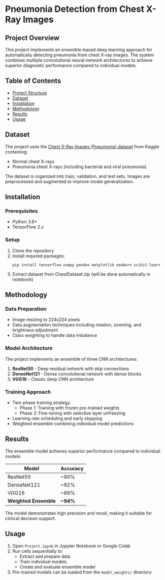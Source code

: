 # Pneumonia Detection from Chest X-Ray Images

## Project Overview
This project implements an ensemble-based deep learning approach for automatically detecting pneumonia from chest X-ray images. The system combines multiple convolutional neural network architectures to achieve superior diagnostic performance compared to individual models.

## Table of Contents
- [Project Structure](#project-structure)
- [Dataset](#dataset)
- [Installation](#installation)
- [Methodology](#methodology)
- [Results](#results)
- [Usage](#usage)

## Dataset
The project uses the [Chest X-Ray Images (Pneumonia) dataset](https://www.kaggle.com/datasets/paultimothymooney/chest-xray-pneumonia) from Kaggle containing:
- Normal chest X-rays
- Pneumonia chest X-rays (including bacterial and viral pneumonia)

The dataset is organized into train, validation, and test sets. Images are preprocessed and augmented to improve model generalization.

## Installation

### Prerequisites
- Python 3.6+
- TensorFlow 2.x

### Setup
1. Clone the repository
2. Install required packages:
   ```
   pip install tensorflow numpy pandas matplotlib seaborn scikit-learn
   ```
3. Extract dataset from ChestDataset.zip (will be done automatically in notebook)

## Methodology

### Data Preparation
- Image resizing to 224x224 pixels
- Data augmentation techniques including rotation, zooming, and brightness adjustment
- Class weighting to handle data imbalance

### Model Architecture
The project implements an ensemble of three CNN architectures:
1. **ResNet50** - Deep residual network with skip connections
2. **DenseNet121** - Dense convolutional network with dense blocks
3. **VGG16** - Classic deep CNN architecture

### Training Approach
- Two-phase training strategy:
  - Phase 1: Training with frozen pre-trained weights
  - Phase 2: Fine-tuning with selective layer unfreezing
- Learning rate scheduling and early stopping
- Weighted ensemble combining individual model predictions

## Results
The ensemble model achieves superior performance compared to individual models:

| Model | Accuracy |
|-------|----------|
| ResNet50 | ~90% |
| DenseNet121 | ~92% |
| VGG16 | ~89% |
| **Weighted Ensemble** | **~94%** |

The model demonstrates high precision and recall, making it suitable for clinical decision support.

## Usage
1. Open `Project.ipynb` in Jupyter Notebook or Google Colab
2. Run cells sequentially to:
   - Extract and prepare data
   - Train individual models
   - Create and evaluate ensemble model
3. Pre-trained models can be loaded from the `model_weights/` directory

